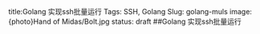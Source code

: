 title:Golang 实现ssh批量运行
Tags: SSH, Golang
Slug: golang-muls
image: {photo}Hand of Midas/Bolt.jpg
status: draft
##Golang 实现ssh批量运行
